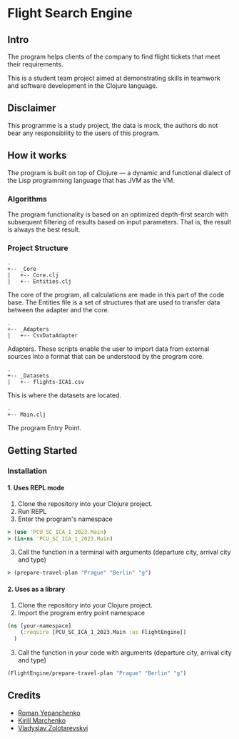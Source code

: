 # Flight Search Engine

## Intro

The program helps clients of the company to find flight tickets that meet their
requirements.

This is a student team project aimed at demonstrating skills in teamwork and software development in the Clojure language.

## Disclaimer 

This programme is a study project, the data is mock, the authors do not bear any responsibility to the users of this program.

## How it works

The program is built on top of Clojure — a dynamic and functional dialect of the Lisp programming language that has JVM as the VM.

### Algorithms

The program functionality is based on an optimized depth-first search with subsequent filtering of results based on input parameters. That is, the result is always the best result.

### Project Structure

```
.
+-- _Core
|   +-- Core.clj
|   +-- Entities.clj
```
The core of the program, all calculations are made in this part of the code base. The Entities file is a set of structures that are used to transfer data between the adapter and the core.

```
.
+-- _Adapters
|   +-- CsvDataAdapter
```
Adapters. These scripts enable the user to import data from external sources into a format that can be understood by the program core.

```
.
+-- _Datasets
|   +-- flights-ICA1.csv
```
This is where the datasets are located.

```
.
+-- Main.clj
```
The program Entry Point.


## Getting Started

### Installation
#### 1. Uses REPL mode
1. Clone the repository into your Clojure project.
2. Run REPL
3. Enter the program's namespace

```clojure
> (use 'PCU_SC_ICA_1_2023.Main)
> (in-ns 'PCU_SC_ICA_1_2023.Main)
```
3. Call the function in a terminal with arguments (departure city, arrival city and type)

```clojure
> (prepare-travel-plan "Prague" "Berlin" "g")
```
#### 2. Uses as a library
1. Clone the repository into your Clojure project.
2. Import the program entry point namespace
```clojure
(ns [your-namespace]
    (:require [PCU_SC_ICA_1_2023.Main :as FlightEngine])
  )
```
3. Call the function in your code with arguments (departure city, arrival city and type)
```clojure
(FlightEngine/prepare-travel-plan "Prague" "Berlin" "g")
```

## Credits

- [Roman Yepanchenko](https://github.com/iooe)
- [Kirill Marchenko]()
- [Vladyslav Zolotarevskyi]()

